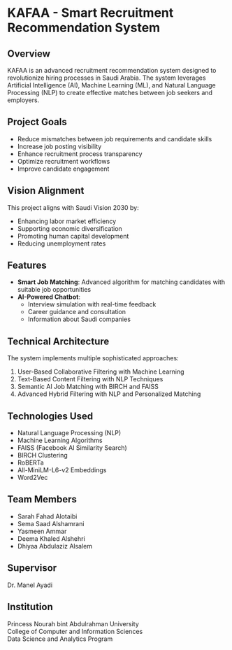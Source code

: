 # KAFAA - Smart Recruitment Recommendation System

## Overview
KAFAA is an advanced recruitment recommendation system designed to revolutionize hiring processes in Saudi Arabia. The system leverages Artificial Intelligence (AI), Machine Learning (ML), and Natural Language Processing (NLP) to create effective matches between job seekers and employers.

## Project Goals
- Reduce mismatches between job requirements and candidate skills
- Increase job posting visibility
- Enhance recruitment process transparency
- Optimize recruitment workflows
- Improve candidate engagement

## Vision Alignment
This project aligns with Saudi Vision 2030 by:
- Enhancing labor market efficiency
- Supporting economic diversification
- Promoting human capital development
- Reducing unemployment rates

## Features
- **Smart Job Matching**: Advanced algorithm for matching candidates with suitable job opportunities
- **AI-Powered Chatbot**:
  - Interview simulation with real-time feedback
  - Career guidance and consultation
  - Information about Saudi companies

## Technical Architecture
The system implements multiple sophisticated approaches:
1. User-Based Collaborative Filtering with Machine Learning
2. Text-Based Content Filtering with NLP Techniques
3. Semantic AI Job Matching with BIRCH and FAISS
4. Advanced Hybrid Filtering with NLP and Personalized Matching

## Technologies Used
- Natural Language Processing (NLP)
- Machine Learning Algorithms
- FAISS (Facebook AI Similarity Search)
- BIRCH Clustering
- RoBERTa
- All-MiniLM-L6-v2 Embeddings
- Word2Vec


## Team Members
- Sarah Fahad Alotaibi
- Sema Saad Alshamrani
- Yasmeen Ammar 
- Deema Khaled Alshehri
- Dhiyaa Abdulaziz Alsalem

## Supervisor
Dr. Manel Ayadi

## Institution
Princess Nourah bint Abdulrahman University  
College of Computer and Information Sciences  
Data Science and Analytics Program
